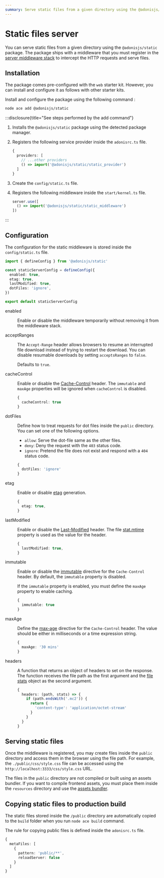 ```yaml
---
summary: Serve static files from a given directory using the @adonisjs/static package.
---
```


# Static files server

You can serve static files from a given directory using the `@adonisjs/static` package. The package ships with a middleware that you must register in the [server middleware stack](middleware.md#server-middleware-stack) to intercept the HTTP requests and serve files.

## Installation

The package comes pre-configured with the `web` starter kit. However, you can install and configure it as follows with other starter kits.


Install and configure the package using the following command :

```sh
node ace add @adonisjs/static
```

:::disclosure{title="See steps performed by the add command"}

1. Installs the `@adonisjs/static` package using the detected package manager.

2. Registers the following service provider inside the `adonisrc.ts` file.

    ```ts
    {
      providers: [
        // ...other providers
        () => import('@adonisjs/static/static_provider')
      ]
    }
    ```

3. Create the `config/static.ts` file.

4. Registers the following middleware inside the `start/kernel.ts` file.

    ```ts
    server.use([
      () => import('@adonisjs/static/static_middleware')
    ])
    ```

:::

## Configuration

The configuration for the static middleware is stored inside the `config/static.ts` file.

```ts
import { defineConfig } from '@adonisjs/static'

const staticServerConfig = defineConfig({
  enabled: true,
  etag: true,
  lastModified: true,
  dotFiles: 'ignore',
})

export default staticServerConfig
```

<dl>

<dt>

  enabled

</dt>

<dd>

Enable or disable the middleware temporarily without removing it from the middleware stack.

</dd>

<dt>

  acceptRanges

</dt>

<dd>

The `Accept-Range` header allows browsers to resume an interrupted file download instead of trying to restart the download. You can disable resumable downloads by setting `acceptsRanges` to `false`.

Defaults to `true`.

</dd>

<dt>

  cacheControl

</dt>

<dd>

Enable or disable the [Cache-Control](https://developer.mozilla.org/en-US/docs/Web/HTTP/Headers/Cache-Control) header. The `immutable` and `maxAge` properties will be ignored when `cacheControl` is disabled.


```ts
{
  cacheControl: true
}
```
</dd>


<dt>

  dotFiles

</dt>

<dd>

Define how to treat requests for dot files inside the `public` directory. You can set one of the following options.

- `allow`: Serve the dot-file same as the other files.
- `deny`: Deny the request with the `403` status code.
- `ignore`: Pretend the file does not exist and respond with a `404` status code.

```ts
{
  dotFiles: 'ignore'
}
```

</dd>


<dt>

  etag

</dt>

<dd>


Enable or disable [etag](https://developer.mozilla.org/en-US/docs/Web/HTTP/Headers/ETag) generation.

```ts
{
  etag: true,
}
```

</dd>

<dt>

  lastModified

</dt>

<dd>


Enable or disable the [Last-Modified](https://developer.mozilla.org/en-US/docs/Web/HTTP/Headers/Last-Modified) header. The file [stat.mtime](https://nodejs.org/api/fs.html#statsmtime) property is used as the value for the header.

```ts
{
  lastModified: true,
}
```

</dd>


<dt>

  immutable

</dt>

<dd>


Enable or disable the [immutable](https://developer.mozilla.org/en-US/docs/Web/HTTP/Headers/Cache-Control#immutable) directive for the `Cache-Control` header. By default, the `immutable` property is disabled.

If the `immutable` property is enabled, you must define the `maxAge` property to enable caching.

```ts
{
  immutable: true
}
```

</dd>

<dt>

  maxAge

</dt>

<dd>

Define the [max-age](https://developer.mozilla.org/en-US/docs/Web/HTTP/Headers/Cache-Control#max-age) directive for the `Cache-Control` header. The value should be either in milliseconds or a time expression string.

```ts
{
  maxAge: '30 mins'
}
```

</dd>

<dt>

  headers

</dt>

<dd>

A function that returns an object of headers to set on the response. The function receives the file path as the first argument and the [file stats](https://nodejs.org/api/fs.html#class-fsstats) object as the second argument.

```ts
{
  headers: (path, stats) => {
    if (path.endsWith('.mc2')) {
      return {
        'content-type': 'application/octet-stream'
      }
    }
  }
}
```

</dd>


</dl>

## Serving static files

Once the middleware is registered, you may create files inside the `public` directory and access them in the browser using the file path. For example, the `./public/css/style.css` file can be accessed using the `http://localhost:3333/css/style.css` URL.

The files in the `public` directory are not compiled or built using an assets bundler. If you want to compile frontend assets, you must place them inside the `resources` directory and use the [assets bundler](../basics/vite.md).

## Copying static files to production build
The static files stored inside the `/public` directory are automatically copied to the `build` folder when you run `node ace build` command.

The rule for copying public files is defined inside the `adonisrc.ts` file.

```ts
{
  metaFiles: [
    {
      pattern: 'public/**',
      reloadServer: false
    }
  ]
}
```

